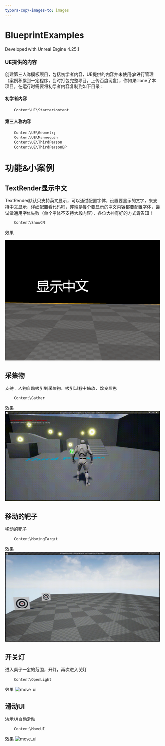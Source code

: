 ```yaml
---
typora-copy-images-to: images
---
```


# BlueprintExamples

Developed with Unreal Engine 4.25.1

### UE提供的内容
创建第三人称模板项目，包括初学者内容，UE提供的内容并未使用git进行管理（案例积累到一定程序，到时打包完整项目，上传百度网盘），你如果clone了本项目，在运行时需要将初学者内容复制到如下目录：
#### 初学者内容
```text
    Content\UE\StarterContent
```
#### 第三人称内容
```text
    Content\UE\Geometry
    Content\UE\Mannequin
    Content\UE\ThirdPerson
    Content\UE\ThirdPersonBP
```



# 功能&小案例

## TextRender显示中文

TextRender默认只支持英文显示，可以通过配置字体，设置要显示的文字，来支持中文显示，详细配置看代码吧，弊端是每个要显示的中文内容都要配置字体，尝试做通用字体失败（单个字体不支持大段内容），各位大神有好的方式请告知！

```text
	Content\ShowCN
```
效果

![image-20200702150742375](images/ShowCN.png)




## 采集物
支持：人物自动吸引到采集物、吸引过程中缩放、改变颜色
```text
    Content\Gather
```
效果
![move_ui](images/gather.gif)


## 移动的靶子
移动的靶子
```text
    Content\MovingTarget
```
效果
![move_ui](images/moving_target.gif)


## 开关灯
进入桌子一定的范围，开灯，再次进入关灯
```text
    Content\OpenLight
```
效果
![move_ui](images/open_light.gif)


## 滑动UI
演示UI自动滑动
```text
    Content\MoveUI
```
效果
![move_ui](images/move_ui.gif)
